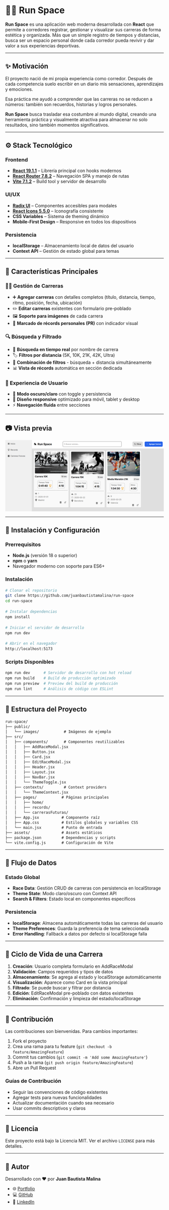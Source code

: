 # 🏃🏻 Run Space

**Run Space** es una aplicación web moderna desarrollada con **React** que permite a corredores registrar, gestionar y visualizar sus carreras de forma estética y organizada. Más que un simple registro de tiempos y distancias, busca ser un espacio personal donde cada corredor pueda revivir y dar valor a sus experiencias deportivas.

---

## ✨ Motivación

El proyecto nació de mi propia experiencia como corredor. Después de cada competencia suelo escribir en un diario mis sensaciones, aprendizajes y emociones.

Esa práctica me ayudó a comprender que las carreras no se reducen a números: también son recuerdos, historias y logros personales.

**Run Space** busca trasladar esa costumbre al mundo digital, creando una herramienta práctica y visualmente atractiva para almacenar no solo resultados, sino también momentos significativos.

---

## ⚙️ Stack Tecnológico

### Frontend
- **[React 19.1.1](https://react.dev/)** – Librería principal con hooks modernos
- **[React Router 7.8.2](https://reactrouter.com/)** – Navegación SPA y manejo de rutas
- **[Vite 7.1.2](https://vitejs.dev/)** – Build tool y servidor de desarrollo

### UI/UX
- **[Radix UI](https://www.radix-ui.com/)** – Componentes accesibles para modales
- **[React Icons 5.5.0](https://react-icons.github.io/react-icons/)** – Iconografía consistente
- **CSS Variables** – Sistema de theming dinámico
- **Mobile-First Design** – Responsive en todos los dispositivos

### Persistencia
- **localStorage** – Almacenamiento local de datos del usuario
- **Context API** – Gestión de estado global para temas

---

## 🚀 Características Principales

### 🏃‍♂️ Gestión de Carreras
- ➕ **Agregar carreras** con detalles completos (título, distancia, tiempo, ritmo, posición, fecha, ubicación)
- ✏️ **Editar carreras** existentes con formulario pre-poblado
- 🖼️ **Soporte para imágenes** de cada carrera
- 🏅 **Marcado de récords personales (PR)** con indicador visual

### 🔍 Búsqueda y Filtrado
- 🔎 **Búsqueda en tiempo real** por nombre de carrera
- 🏷️ **Filtros por distancia** (5K, 10K, 21K, 42K, Ultra)
- 🎯 **Combinación de filtros** - búsqueda + distancia simultáneamente
- 📊 **Vista de récords** automática en sección dedicada

### 🎨 Experiencia de Usuario
- 🌙 **Modo oscuro/claro** con toggle y persistencia
- 📱 **Diseño responsive** optimizado para móvil, tablet y desktop
- ⚡ **Navegación fluida** entre secciones

---

## 📷 Vista previa

![Vista de Run Space](assets/screenshot.png)

---

## 🔧 Instalación y Configuración

### Prerrequisitos
- **Node.js** (versión 18 o superior)
- **npm** o **yarn**
- Navegador moderno con soporte para ES6+

### Instalación
```bash
# Clonar el repositorio
git clone https://github.com/juanbautistamalina/run-space
cd run-space

# Instalar dependencias
npm install

# Iniciar el servidor de desarrollo
npm run dev

# Abrir en el navegador
http://localhost:5173
```

### Scripts Disponibles
```bash
npm run dev      # Servidor de desarrollo con hot reload
npm run build    # Build de producción optimizado
npm run preview  # Preview del build de producción
npm run lint     # Análisis de código con ESLint
```

---

## 📁 Estructura del Proyecto

```
run-space/
├── public/
│   └── images/           # Imágenes de ejemplo
├── src/
│   ├── components/       # Componentes reutilizables
│   │   ├── AddRaceModal.jsx
│   │   ├── Button.jsx
│   │   ├── Card.jsx
│   │   ├── EditRaceModal.jsx
│   │   ├── Header.jsx
│   │   ├── Layout.jsx
│   │   ├── NavBar.jsx
│   │   └── ThemeToggle.jsx
│   ├── contexts/         # Context providers
│   │   └── ThemeContext.jsx
│   ├── pages/           # Páginas principales
│   │   ├── home/
│   │   ├── records/
│   │   └── carrerasFuturas/
│   ├── App.jsx          # Componente raíz
│   ├── App.css          # Estilos globales y variables CSS
│   └── main.jsx         # Punto de entrada
├── assets/              # Assets estáticos
├── package.json         # Dependencias y scripts
└── vite.config.js       # Configuración de Vite
```

---

## 🎯 Flujo de Datos

### Estado Global
- **Race Data**: Gestión CRUD de carreras con persistencia en localStorage
- **Theme State**: Modo claro/oscuro con Context API
- **Search & Filters**: Estado local en componentes específicos

### Persistencia
- **localStorage**: Almacena automáticamente todas las carreras del usuario
- **Theme Preferences**: Guarda la preferencia de tema seleccionada
- **Error Handling**: Fallback a datos por defecto si localStorage falla

---

## 🔄 Ciclo de Vida de una Carrera

1. **Creación**: Usuario completa formulario en AddRaceModal
2. **Validación**: Campos requeridos y tipos de datos
3. **Almacenamiento**: Se agrega al estado y localStorage automáticamente
4. **Visualización**: Aparece como Card en la vista principal
5. **Filtrado**: Se puede buscar y filtrar por distancia
6. **Edición**: EditRaceModal pre-poblado con datos existentes
7. **Eliminación**: Confirmación y limpieza del estado/localStorage

---

## 🤝 Contribución

Las contribuciones son bienvenidas. Para cambios importantes:

1. Fork el proyecto
2. Crea una rama para tu feature (`git checkout -b feature/AmazingFeature`)
3. Commit tus cambios (`git commit -m 'Add some AmazingFeature'`)
4. Push a la rama (`git push origin feature/AmazingFeature`)
5. Abre un Pull Request

### Guías de Contribución
- Seguir las convenciones de código existentes
- Agregar tests para nuevas funcionalidades
- Actualizar documentación cuando sea necesario
- Usar commits descriptivos y claros

---

## 📄 Licencia

Este proyecto está bajo la Licencia MIT. Ver el archivo `LICENSE` para más detalles.

---

## 👤 Autor

Desarrollado con ❤️ por **Juan Bautista Malina**

- 🌐 [Portfolio](https://juanbautistamalina.github.io/portfolio/)  
- 💻 [GitHub](https://github.com/juanbautistamalina)  
- 💼 [LinkedIn](https://www.linkedin.com/in/juan-bautista-malina)
